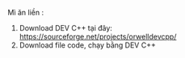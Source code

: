Mì ăn liền : 
1. Download DEV C++ tại đây: https://sourceforge.net/projects/orwelldevcpp/
2. Download file code, chạy bằng DEV C++
